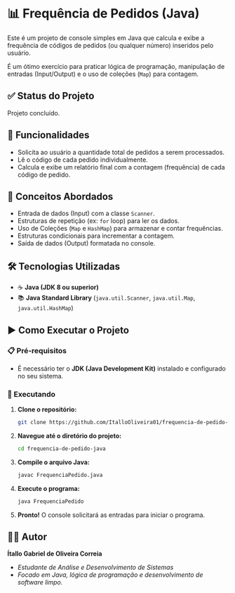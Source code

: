 # 📊 Frequência de Pedidos (Java)

Este é um projeto de console simples em Java que calcula e exibe a frequência de códigos de pedidos (ou qualquer número) inseridos pelo usuário.

É um ótimo exercício para praticar lógica de programação, manipulação de entradas (Input/Output) e o uso de coleções (`Map`) para contagem.


## ✅ Status do Projeto

Projeto concluído.


## 🚀 Funcionalidades

  * Solicita ao usuário a quantidade total de pedidos a serem processados.
  * Lê o código de cada pedido individualmente.
  * Calcula e exibe um relatório final com a contagem (frequência) de cada código de pedido.


## 🧠 Conceitos Abordados

  * Entrada de dados (Input) com a classe `Scanner`.
  * Estruturas de repetição (ex: `for` loop) para ler os dados.
  * Uso de Coleções (`Map` e `HashMap`) para armazenar e contar frequências.
  * Estruturas condicionais para incrementar a contagem.
  * Saída de dados (Output) formatada no console.


## 🛠️ Tecnologias Utilizadas

  * ☕ **Java (JDK 8 ou superior)**
  * 📚 **Java Standard Library** (`java.util.Scanner`, `java.util.Map`, `java.util.HashMap`)


## ▶️ Como Executar o Projeto

### 📋 Pré-requisitos

  * É necessário ter o **JDK (Java Development Kit)** instalado e configurado no seu sistema.

### 🚀 Executando

1.  **Clone o repositório:**

    ```bash
    git clone https://github.com/ItalloOliveira01/frequencia-de-pedido-java.git
    ```

2.  **Navegue até o diretório do projeto:**

    ```bash
    cd frequencia-de-pedido-java
    ```

3.  **Compile o arquivo Java:**

    ```bash
    javac FrequenciaPedido.java
    ```

4.  **Execute o programa:**

    ```bash
    java FrequenciaPedido
    ```

5.  **Pronto\!** O console solicitará as entradas para iniciar o programa.


## 👨‍💻 Autor

**Ítallo Gabriel de Oliveira Correia**

  * *Estudante de Análise e Desenvolvimento de Sistemas*
  * *Focado em Java, lógica de programação e desenvolvimento de software limpo.*
